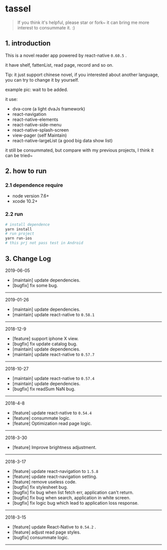 # tassel

> If you think it's helpful, please star or fork~ it can bring me more interest to consummate it. :)

## 1. introduction

This is a novel reader app powered by react-native `0.60.5` .

it have shelf, fattenList, read page, record and so on.

Tip: it just support chinese novel, if you interested about another language, you can try to change it by yourself.

example pic: wait to be added.

it use:

* dva-core (a light dvaJs framework)
* react-navigation
* react-native-elements
* react-native-side-menu
* react-native-splash-screen
* view-pager (self Maintain)
* react-native-largeList (a good big data show list)

it still be consummated, but compare with my previous projects, I think it can be tried~

## 2. how to run

### 2.1 dependence require

* node version 7.6+
* xcode 10.2+

### 2.2 run

``` bash
# install dependence
yarn install
# run project
yarn run-ios
# this prj not pass test in Android
```

## 3. Change Log

2019-06-05

* [maintain] update dependencies.
* [bugfix] fix some bug.

-----

2019-01-26

* [maintain] update dependencies.
* [maintain] update react-native to `0.58.1` 

-----

2018-12-9

* [feature] support iphone X view.
* [bugfix] fix update catalog bug.
* [maintain] update dependencies.
* [maintain] update react-native to `0.57.7` 

-----

2018-10-27

* [maintain] update react-native to `0.57.4` 
* [maintain] update dependencies.
* [bugfix] fix readSum NaN bug.

-----

2018-4-8

* [feature] update react-native to `0.54.4` 
* [feature] consummate logic.
* [feature] Optimization read page logic.

-----

2018-3-30

* [feature] Improve brightness adjustment.

-----

2018-3-17

* [feature] update react-navigation to `1.5.8` 
* [feature] update react-navigation setting.
* [feature] remove useless code.
* [bugfix] fix stylesheet bug.
* [bugfix] fix bug when list fetch err, application can't return.
* [bugfix] fix bug when search, application in white screen.
* [bugfix] fix logic bug which lead to application loss response.

-----

2018-3-15

* [feature] update React-Native to `0.54.2` .
* [feature] adjust read page styles.
* [bugfix] consummate logic.

-----

